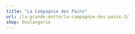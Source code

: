 ```yaml
---
title: "La Compagnie des Pains"
url: /la-grande-motte/la-compagnie-des-pains-2/
shop: boulangerie
---
```

